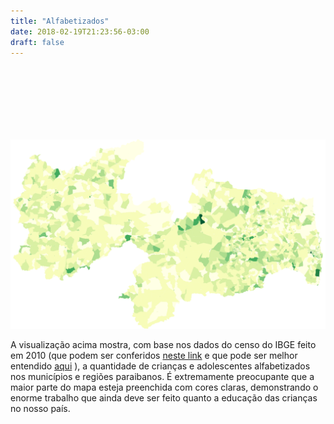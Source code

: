 ```yaml
---
title: "Alfabetizados"
date: 2018-02-19T21:23:56-03:00
draft: false
---
```


<meta charset="utf-8">

<style>
    .jus {
        text-align: justify;
    }
</style>

<svg width="400" height="100"></svg>

<script src="https://d3js.org/d3.v4.min.js"></script>
<script src="https://d3js.org/d3-interpolate.v1.min.js"></script>
<script src="https://d3js.org/d3-scale-chromatic.v1.min.js"></script>
<script src="https://d3js.org/topojson.v2.min.js"></script>
<script>

var svg = d3.select("svg"),
    width = +svg.attr("width"),
    height = +svg.attr("height");

var x = d3.scaleLinear()
    .domain([0, 280])
    .rangeRound([0, 360]);

var color = d3.scaleThreshold().domain([35,70,105,140,175,210,245]).range(d3.schemeYlGn[8]);

var g = svg.append("g")
    .attr("class", "key")
    .attr("transform", "translate(0,40)");

g.selectAll("rect")
  .data(color.range().map(function(d) {
      d = color.invertExtent(d);
      if (d[0] == null) d[0] = x.domain()[0];
      if (d[1] == null) d[1] = x.domain()[1];
      return d;
    }))
  .enter().append("rect")
    .attr("height", 8)
    .attr("x", function(d) { return x(d[0]); })
    .attr("width", function(d) { return x(d[1]) - x(d[0]); })
    .attr("fill", function(d) { return color(d[0]); });

g.append("text")
    .attr("class", "caption")
    .attr("x", x.range()[0])
    .attr("y", -6)
    .attr("fill", "#000")
    .attr("text-anchor", "start")
    .attr("font-weight", "bold")
    .text("Quantidade de pessoas alfabetizadas com idade entre 7 e 19 anos");

g.call(d3.axisBottom(x)
    .tickSize(13)
    .tickFormat(function(x, i) { return x; })
    .tickValues(color.domain()))
  .select(".domain")
    .remove();
</script>

<img src="choropleth-alfabetizacao.svg"/>

A visualização acima mostra, com base nos dados do censo do IBGE feito em 2010 (que podem ser conferidos [neste link](https://mapas.ibge.gov.br/bases-e-referenciais/bases-cartograficas/malhas-digitais.html) e que pode ser melhor entendido [aqui](https://analiticaterritorial.wordpress.com/2016/04/19/ibge-entenda-a-diferenca-entre-censo-demografico-e-pnad/) ), a quantidade de crianças e adolescentes alfabetizados nos municípios e regiões paraibanos. É extremamente preocupante que a maior parte do mapa esteja preenchida com cores claras, demonstrando o enorme trabalho que ainda deve ser feito quanto a educação das crianças no nosso país.